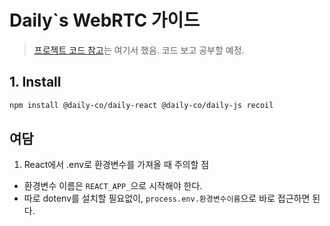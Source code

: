 # Daily`s WebRTC 가이드

> [프로젝트 코드 참고](https://github.com/daily-demos/call-object-react)는 여기서 했음.
코드 보고 공부할 예정.

## 1. Install

```bash
npm install @daily-co/daily-react @daily-co/daily-js recoil
```

## 여담

1. React에서 .env로 환경변수를 가져올 때 주의할 점

- 환경변수 이름은 `REACT_APP_`으로 시작해야 한다.
- 따로 dotenv를 설치할 필요없이, `process.env.환경변수이름`으로 바로 접근하면 된다.